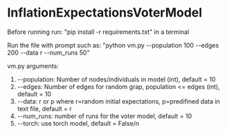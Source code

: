 # InflationExpectationsVoterModel

Before running run:
"pip install -r requirements.txt" in a terminal

Run the file with prompt such as: "python vm.py --population 100 --edges 200 --data r --num_runs 50"

vm.py arguments:

1. --population: Number of nodes/individuals in model (int), default = 10
2. --edges: Number of edges for random grap, population <= edges (int), default = 10
3. --data: r or p where r=random initial expectations, p=predifined data in text file, default = r
4. --num_runs: number of runs for the voter model, default = 10
5. --torch: use torch model, default = False/n
